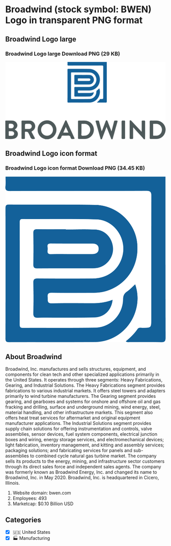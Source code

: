 # Broadwind (stock symbol: BWEN) Logo in transparent PNG format

## Broadwind Logo large

### Broadwind Logo large Download PNG (29 KB)

![Broadwind Logo large Download PNG (29 KB)](/img/orig/BWEN_BIG-5404c3ee.png)

## Broadwind Logo icon format

### Broadwind Logo icon format Download PNG (34.45 KB)

![Broadwind Logo icon format Download PNG (34.45 KB)](/img/orig/BWEN-1e2a9a48.png)

## About Broadwind

Broadwind, Inc. manufactures and sells structures, equipment, and components for clean tech and other specialized applications primarily in the United States. It operates through three segments: Heavy Fabrications, Gearing, and Industrial Solutions. The Heavy Fabrications segment provides fabrications to various industrial markets. It offers steel towers and adapters primarily to wind turbine manufacturers. The Gearing segment provides gearing, and gearboxes and systems for onshore and offshore oil and gas fracking and drilling, surface and underground mining, wind energy, steel, material handling, and other infrastructure markets. This segment also offers heat treat services for aftermarket and original equipment manufacturer applications. The Industrial Solutions segment provides supply chain solutions for offering instrumentation and controls, valve assemblies, sensor devices, fuel system components, electrical junction boxes and wiring, energy storage services, and electromechanical devices; light fabrication, inventory management, and kitting and assembly services; packaging solutions; and fabricating services for panels and sub-assemblies to combined cycle natural gas turbine market. The company sells its products to the energy, mining, and infrastructure sector customers through its direct sales force and independent sales agents. The company was formerly known as Broadwind Energy, Inc. and changed its name to Broadwind, Inc. in May 2020. Broadwind, Inc. is headquartered in Cicero, Illinois.

1. Website domain: bwen.com
2. Employees: 493
3. Marketcap: $0.10 Billion USD


## Categories
- [x] 🇺🇸 United States
- [x] 🏭 Manufacturing
